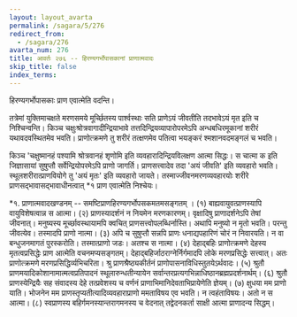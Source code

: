 ```yaml
---
layout: layout_avarta
permalink: /sagara/5/276
redirect_from:
  - /sagara/276
avarta_num: 276
title: आवर्तः २७६ -- हिरण्यगर्भोपासकानां प्राणात्मवादः
skip_title: false
index_terms: 
---
```


हिरण्यगर्भोपासकाः
प्राण एवात्मेति वदन्ति।

तत्रेमां युक्तिमाचक्षते मरणसमये मूर्च्छितस्य पार्श्वस्थाः सति
प्राणेऽयं जीवतीति तदभावेऽयं मृत इति च निश्चिन्वन्ति। 
किञ्च चक्षुःश्रोत्रवागादीन्द्रियाभावे तत्तदिन्द्रियव्यापारोपरमेऽपि अन्धबधिरमूकानां शरीरं
यथावदवस्थितमेव भवति। प्राणोत्क्रमणे तु शरीरं तत्क्षणमेव पतित्वा भयङ्करं
श्मशानवदमङ्गलं च भवति।

किञ्च 'चक्षुष्मानहं पश्यामि श्रोत्रवानहं शृणोमि इति व्यवहारादिन्द्रियविलक्षण आत्मा सिद्धः। स चात्मा क इति जिज्ञासायां सुषुप्तौ
सर्वेन्द्रियोपरमेऽपि प्राणो जागर्ति। प्राणसत्त्वादेव तदा 'अयं जीवति' इति
व्यवहारो भवति। स्थूलशरीरात्प्राणवियोगे तु 'अयं मृतः' इति व्यवहारो
जायते। तस्माज्जीवनमरणव्यवहारयोः शरीरे प्राणसद्भावासद्भावाधीनत्वात्
*१ प्राण एवात्मेति निश्चेयः।

<div class="footnote" markdown="1">
*१. प्राणात्मवादखण्डनम् --
समष्टिप्राणहिरण्यगर्भोपसकमतमसङ्गतम्
।
(१) बाह्यवायुवत्प्राणस्यापि वायुविशेषत्वान्न स आत्मा। (२) प्राणस्यादर्शनं न नियमेन
मरणकारणम्। वृक्षादिषु प्राणादर्शनेऽपि तेषां जीवनात्। मनुष्यस्य मूर्च्छावस्थायामपि क्वचित्
प्राणसत्त्वोपलब्धिर्नास्ति। अथापि मनुष्यो न मृतो भवति। परन्तु जीवत्येव। तस्मादपि
प्राणो नात्मा। (३) अपि च सुषुप्तौ सन्नपि प्राणः धनाद्यपहारिणं चोरं न निवारयति।
न वा बन्धुजनमागतं पुरस्करोति। तस्मात्प्राणो जडः। अतश्च स नात्मा। (४) देहाद्बहिः
प्राणोत्क्रमणे देहस्य मृतत्वप्रसिद्धेः प्राण आत्मेति वचनमप्यसङ्गतम्। देहाद्बहिर्जाठराग्नेर्निर्गमादपि लोके मरणप्रसिद्धेः सत्त्वात्। अतः प्राणोत्क्रमणे मरणप्रसिद्धिर्व्यभिचरिता। श्रु
प्राणश्रैष्ठ्यकीर्तनं प्राणोपासनाविधिस्तुतयेऽर्थवादः। (५) श्रुतौ प्राणमयादिकोशानामात्मत्वप्रतिपादनं स्थूलारुन्धतीन्यायेन सर्वान्तरप्रत्यगभिन्नाधिष्ठानब्रह्मप्रदर्शनार्थम्। (६) श्रुतौ
प्राणस्येन्द्रियैः सह संवादस्य देहे तत्प्रवेशस्य च वर्णनं प्राणाभिमानिदेवताभिप्रायेणेति
ज्ञेयम्। (७) क्षुधया मम प्राणो याति। भोजनेन मम प्राणस्तृप्यतीत्यादिव्यवहाराप्राणो ममताविषय एव भवति। न त्वहंताविषयः। अतो न स आत्मा। (८) स्वप्राणस्य
बहिर्गमनस्यान्तरागमनस्य च वेदनात् तद्वेदनकर्ता साक्षी आत्मा प्राणादन्य
सिद्धम्।
</div>
